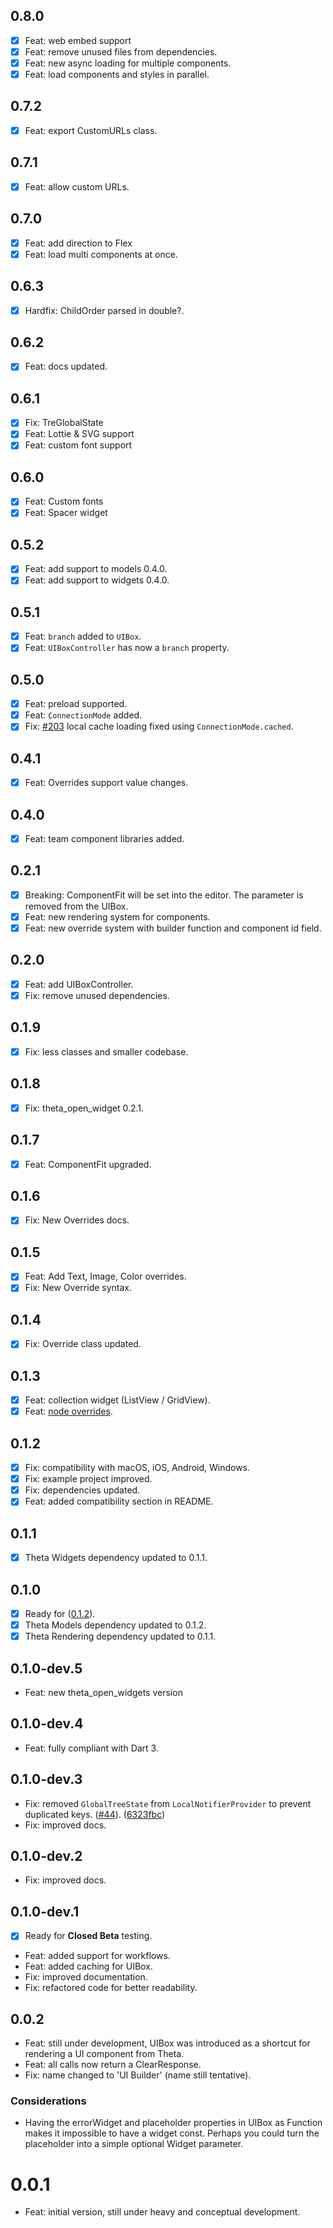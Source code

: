 ## 0.8.0

- [x] Feat: web embed support
- [x] Feat: remove unused files from dependencies.
- [x] Feat: new async loading for multiple components.
- [x] Feat: load components and styles in parallel.

## 0.7.2

- [x] Feat: export CustomURLs class.

## 0.7.1

- [x] Feat: allow custom URLs.

## 0.7.0

- [x] Feat: add direction to Flex
- [x] Feat: load multi components at once.

## 0.6.3

- [x] Hardfix: ChildOrder parsed in double?.

## 0.6.2

- [x] Feat: docs updated.

## 0.6.1

- [x] Fix: TreGlobalState
- [x] Feat: Lottie & SVG support
- [x] Feat: custom font support

## 0.6.0

- [x] Feat: Custom fonts
- [x] Feat: Spacer widget

## 0.5.2

- [x] Feat: add support to models 0.4.0.
- [x] Feat: add support to widgets 0.4.0.

## 0.5.1

- [x] Feat: `branch` added to `UIBox`.
- [x] Feat: `UIBoxController` has now a `branch` property.

## 0.5.0

- [x] Feat: preload supported.
- [x] Feat: `ConnectionMode` added.
- [x] Fix: [#203](https://github.com/buildwiththeta/buildwiththeta/issues/203) local cache loading fixed using `ConnectionMode.cached`.

## 0.4.1

- [x] Feat: Overrides support value changes.

## 0.4.0

- [x] Feat: team component libraries added.

## 0.2.1

- [x] Breaking: ComponentFit will be set into the editor. The parameter is removed from the UIBox.
- [x] Feat: new rendering system for components.
- [x] Feat: new override system with builder function and component id field.

## 0.2.0

- [x] Feat: add UIBoxController.
- [x] Fix: remove unused dependencies.

## 0.1.9

- [x] Fix: less classes and smaller codebase.

## 0.1.8

- [x] Fix: theta_open_widget 0.2.1.

## 0.1.7

- [x] Feat: ComponentFit upgraded.

## 0.1.6

- [x] Fix: New Overrides docs.

## 0.1.5

- [x] Feat: Add Text, Image, Color overrides.
- [x] Fix: New Override syntax.

## 0.1.4

- [x] Fix: Override class updated.

## 0.1.3

- [x] Feat: collection widget (ListView / GridView).
- [x] Feat: [node overrides](https://docs.buildwiththeta.com/en/builder/overrides).

## 0.1.2

- [x] Fix: compatibility with macOS, iOS, Android, Windows.
- [x] Fix: example project improved.
- [x] Fix: dependencies updated.
- [x] Feat: added compatibility section in README.

## 0.1.1

- [x] Theta Widgets dependency updated to 0.1.1.

## 0.1.0

- [x] Ready for ([0.1.2](https://github.com/buildwiththeta/buildwiththeta/releases/tag/0.1.2)).
- [x] Theta Models dependency updated to 0.1.2.
- [x] Theta Rendering dependency updated to 0.1.1.

## 0.1.0-dev.5

* Feat: new theta_open_widgets version

## 0.1.0-dev.4

* Feat: fully compliant with Dart 3.

## 0.1.0-dev.3

* Fix: removed `GlobalTreeState` from `LocalNotifierProvider` to prevent duplicated keys. ([#44](https://github.com/buildwiththeta/buildwiththeta/issues/44)). ([6323fbc](https://github.com/buildwiththeta/buildwiththeta/commit/6323fbc0db443329149d6aedc3295b7137ceaf07))
* Fix: improved docs.

## 0.1.0-dev.2

* Fix: improved docs.

## 0.1.0-dev.1

- [x] Ready for **Closed Beta** testing.

* Feat: added support for workflows.
* Feat: added caching for UIBox.
* Fix: improved documentation.
* Fix: refactored code for better readability.

## 0.0.2

* Feat: still under development, UIBox was introduced as a shortcut for rendering a UI component from Theta.
* Feat: all calls now return a ClearResponse.
* Fix: name changed to 'UI Builder' (name still tentative).

### Considerations
* Having the errorWidget and placeholder properties in UIBox as Function makes it impossible to have a widget const. Perhaps you could turn the placeholder into a simple optional Widget parameter.

# 0.0.1

* Feat: initial version, still under heavy and conceptual development.